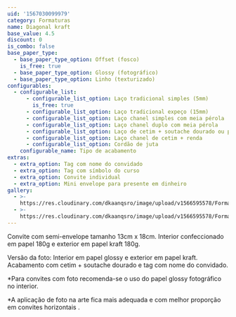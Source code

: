 ```yaml
---
uid: '1567030099979'
category: Formaturas
name: Diagonal kraft
base_value: 4.5
discount: 0
is_combo: false
base_paper_type:
  - base_paper_type_option: Offset (fosco)
    is_free: true
  - base_paper_type_option: Glossy (fotográfico)
  - base_paper_type_option: Linho (texturizado)
configurables:
  - configurable_list:
      - configurable_list_option: Laço tradicional simples (5mm)
        is_free: true
      - configurable_list_option: Laço tradicional expeço (15mm)
      - configurable_list_option: Laço chanel simples com meia pérola
      - configurable_list_option: Laço chanel duplo com meia pérola
      - configurable_list_option: Laço de cetim + soutache dourado ou prateado
      - configurable_list_option: Laço chanel de cetim + renda
      - configurable_list_option: Cordão de juta
    configurable_name: Tipo de acabamento
extras:
  - extra_option: Tag com nome do convidado
  - extra_option: Tag com símbolo do curso
  - extra_option: Convite individual
  - extra_option: Mini envelope para presente em dinheiro
gallery:
  - >-
    https://res.cloudinary.com/dkaanqsro/image/upload/v1566595578/Formaturas/Diagonal_kraft_1_wqwmtx.jpg
  - >-
    https://res.cloudinary.com/dkaanqsro/image/upload/v1566595578/Formaturas/Diagonal_kraft_2_cd5lyq.jpg
---
```

Convite com semi-envelope tamanho 13cm x 18cm. Interior confeccionado em papel 180g e exterior em papel kraft 180g.



Versão da foto: Interior em papel glossy e exterior em papel kraft. Acabamento com cetim + soutache dourado e tag com nome do convidado.



\*Para convites com foto recomenda-se o uso do papel glossy fotográfico no interior. 

\*A aplicação de foto na arte fica mais adequada e com melhor proporção em convites horizontais .
